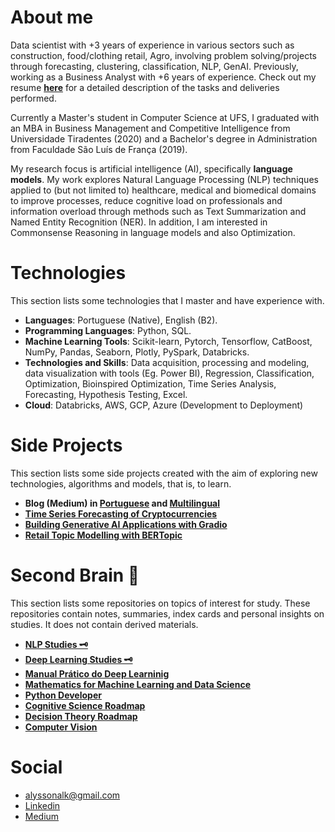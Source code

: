 # About me
Data scientist with +3 years of experience in various sectors such as construction, food/clothing retail, Agro, involving problem solving/projects through forecasting, clustering, classification, NLP, GenAI. Previously, working as a Business Analyst with +6 years of experience. Check out my resume [**here**](https://github.com/k3ybladewielder/k3ybladewielder/blob/main/cv_alysson_ds_researcher.pdf) for a detailed description of the tasks and deliveries performed. 

Currently a Master's student in Computer Science at UFS, I graduated with an MBA in Business Management and Competitive Intelligence from Universidade Tiradentes (2020) and a Bachelor's degree in Administration from Faculdade São Luís de França (2019).

My research focus is artificial intelligence (AI), specifically **language models**. My work explores Natural Language Processing (NLP) techniques applied to (but not limited to) healthcare, medical and biomedical domains to improve processes, reduce cognitive load on professionals and information overload through methods such as Text Summarization and Named Entity Recognition (NER). In addition, I am interested in Commonsense Reasoning in language models and also Optimization.

# Technologies
This section lists some technologies that I master and have experience with.
- **Languages**: Portuguese (Native), English (B2).
- **Programming Languages**: Python, SQL.
- **Machine Learning Tools**: Scikit-learn, Pytorch, Tensorflow, CatBoost, NumPy, Pandas, Seaborn, Plotly, PySpark, Databricks.
- **Technologies and Skills**: Data acquisition, processing and modeling, data visualization with tools (Eg. Power BI), Regression, Classification, Optimization, Bioinspired Optimization, Time Series Analysis, Forecasting, Hypothesis Testing, Excel.
- **Cloud**: Databricks, AWS, GCP, Azure (Development to Deployment)

# Side Projects
This section lists some side projects created with the aim of exploring new technologies, algorithms and models, that is, to learn.

* **Blog (Medium) in [Portuguese](https://k3ybladewielder.medium.com/p-c4852466afbb) and [Multilingual](https://k3ybladewielder.medium.com/p-6300edb866e7)**
* [**Time Series Forecasting of Cryptocurrencies**](https://github.com/k3ybladewielder/crypto_forecast)
* [**Building Generative AI Applications with Gradio**](https://github.com/k3ybladewielder/gen_apps)
* [**Retail Topic Modelling with BERTopic**](https://github.com/k3ybladewielder/retail_trend_detector)


# **Second Brain** 🧠
This section lists some repositories on topics of interest for study. These repositories contain notes, summaries, index cards and personal insights on studies. It does not contain derived materials.

* [**NLP Studies 🗝️**](https://github.com/k3ybladewielder/nlp)
* [**Deep Learning Studies 🗝️**](https://github.com/k3ybladewielder/deep_learning)
* [**Manual Prático do Deep Learninig**](https://github.com/k3ybladewielder/mpdl)
* [**Mathematics for Machine Learning and Data Science**](https://github.com/k3ybladewielder/math_for_ml_ds)
* [**Python Developer**](https://github.com/k3ybladewielder/python-developer)
* [**Cognitive Science Roadmap**](https://github.com/k3ybladewielder/cognitive_science/)
* [**Decision Theory Roadmap**](https://github.com/k3ybladewielder/decision_theory)
* [**Computer Vision**](https://github.com/k3ybladewielder/computer_vision)

# Social
- alyssonalk@gmail.com
- [Linkedin](https://www.linkedin.com/in/guimaraesalysson/)
- [Medium](https://medium.com/@k3ybladewielder)
